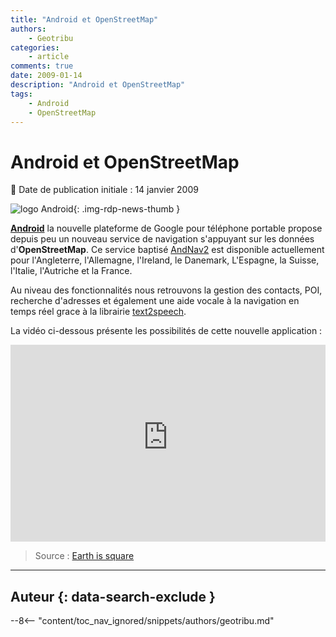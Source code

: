 ```yaml
---
title: "Android et OpenStreetMap"
authors:
    - Geotribu
categories:
    - article
comments: true
date: 2009-01-14
description: "Android et OpenStreetMap"
tags:
    - Android
    - OpenStreetMap
---
```


# Android et OpenStreetMap

:calendar: Date de publication initiale : 14 janvier 2009

![logo Android](https://cdn.geotribu.fr/img/logos-icones/android.jpg "logo Android"){: .img-rdp-news-thumb }

[**Android**](http://code.google.com/android/) la nouvelle plateforme de Google pour téléphone portable propose depuis peu un nouveau service de navigation s'appuyant sur les données d'**OpenStreetMap**. Ce service baptisé [AndNav2](http://www.andnav.org/) est disponible actuellement pour l'Angleterre, l'Allemagne, l'Ireland, le Danemark, L'Espagne, la Suisse, l'Italie, l'Autriche et la France.

Au niveau des fonctionnalités nous retrouvons la gestion des contacts, POI, recherche d'adresses et également une aide vocale à la navigation en temps réel grace à la librairie [text2speech](http://text2speech.sourceforge.net/).

La vidéo ci-dessous présente les possibilités de cette nouvelle application :

<iframe width="100%" height="315" src="https://www.youtube-nocookie.com/embed/pgS0pwyoWhA" frameborder="0" allow="accelerometer; autoplay; encrypted-media; gyroscope; picture-in-picture" allowfullscreen></iframe>

> Source : [Earth is square](http://earthissquare.com/2009/01/09/android-getting-navigation-with-open-source-strret-data/)

----

## Auteur {: data-search-exclude }

--8<-- "content/toc_nav_ignored/snippets/authors/geotribu.md"
